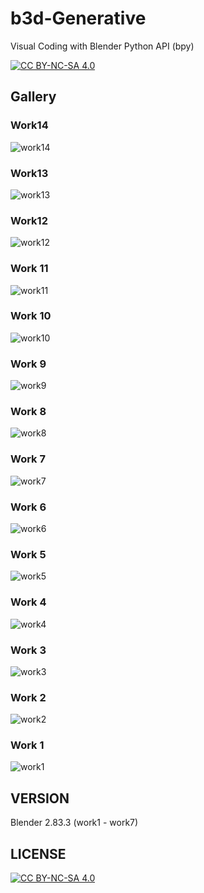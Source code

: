 # b3d-Generative
Visual Coding with Blender Python API (bpy)

[![CC BY-NC-SA 4.0][cc-by-nc-sa-shield]][cc-by-nc-sa]

## Gallery

### Work14

![work14](https://user-images.githubusercontent.com/21966381/135879145-71a28842-2673-4672-8222-0935eab413a4.png)

### Work13

![work13](https://user-images.githubusercontent.com/21966381/135718065-8d4132d6-5a35-4755-925b-a52a94e63786.png)

### Work12

![work12](https://user-images.githubusercontent.com/21966381/135181364-e7cf7b7f-ad98-4c38-b0da-f09c9fa02455.png)

### Work 11

![work11](https://user-images.githubusercontent.com/21966381/135077229-909e8931-d34c-4842-9d96-41321c7fa480.png)

### Work 10

![work10](https://user-images.githubusercontent.com/21966381/134807398-5da743d5-df89-4271-92c7-01495e3f47c7.png)

### Work 9

![work9](https://user-images.githubusercontent.com/21966381/133895590-a34fb1eb-c389-4453-9c55-4738f4b4193c.jpg)

### Work 8

![work8](https://user-images.githubusercontent.com/21966381/133390712-3360ba30-bb79-459e-a468-02ab6b542e9e.jpg)

### Work 7

![work7](https://user-images.githubusercontent.com/21966381/132883914-bc69193a-7eee-40c2-872a-d3e43d20a59e.png)

### Work 6

![work6](https://user-images.githubusercontent.com/21966381/132884220-37e36815-2f96-437b-a33b-fa922522e13e.jpg)

### Work 5

![work5](https://user-images.githubusercontent.com/21966381/132884457-a7097f55-fefb-40e9-b7c5-fea6f53c3c52.jpg)

### Work 4

![work4](https://user-images.githubusercontent.com/21966381/132887696-46724649-426d-4ebc-a2b7-f52e686274b4.jpg)

### Work 3

![work3](https://user-images.githubusercontent.com/21966381/132947053-9f94b908-9ee6-44d7-af76-092c434139f9.jpg)

### Work 2

![work2](https://user-images.githubusercontent.com/21966381/132950057-f5fafded-7724-4822-aa7c-be9afbd5522a.jpg)

### Work 1

![work1](https://user-images.githubusercontent.com/21966381/132946108-c3789c81-b118-4e08-b6d4-97fc465d87a2.png)

## VERSION

Blender 2.83.3 (work1 - work7)

## LICENSE

[![CC BY-NC-SA 4.0][cc-by-nc-sa-image]][cc-by-nc-sa]

[cc-by-nc-sa]: http://creativecommons.org/licenses/by-nc-sa/4.0/
[cc-by-nc-sa-image]: https://licensebuttons.net/l/by-nc-sa/4.0/88x31.png
[cc-by-nc-sa-shield]: https://img.shields.io/badge/License-CC%20BY--NC--SA%204.0-lightgrey.svg

